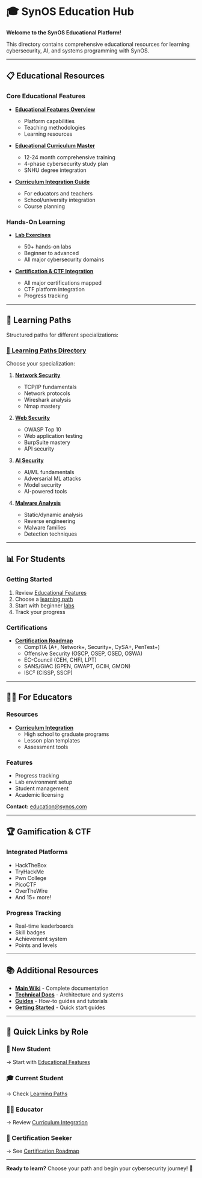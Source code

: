 # 🎓 SynOS Education Hub

**Welcome to the SynOS Educational Platform!**

This directory contains comprehensive educational resources for learning cybersecurity, AI, and systems programming with SynOS.

---

## 📋 Educational Resources

### Core Educational Features

- **[Educational Features Overview](Educational-Features.md)**
  - Platform capabilities
  - Teaching methodologies
  - Learning resources

- **[Educational Curriculum Master](Educational-Curriculum-Master.md)**
  - 12-24 month comprehensive training
  - 4-phase cybersecurity study plan
  - SNHU degree integration

- **[Curriculum Integration Guide](Curriculum-Integration.md)**
  - For educators and teachers
  - School/university integration
  - Course planning

### Hands-On Learning

- **[Lab Exercises](Lab-Exercises.md)**
  - 50+ hands-on labs
  - Beginner to advanced
  - All major cybersecurity domains

- **[Certification & CTF Integration](Certification-CTF-Integration-Master.md)**
  - All major certifications mapped
  - CTF platform integration
  - Progress tracking

---

## 🎯 Learning Paths

Structured paths for different specializations:

### [📁 Learning Paths Directory](learning-paths/)

Choose your specialization:

1. **[Network Security](learning-paths/Network-Security.md)**
   - TCP/IP fundamentals
   - Network protocols
   - Wireshark analysis
   - Nmap mastery

2. **[Web Security](learning-paths/Web-Security.md)**
   - OWASP Top 10
   - Web application testing
   - BurpSuite mastery
   - API security

3. **[AI Security](learning-paths/AI-Security.md)**
   - AI/ML fundamentals
   - Adversarial ML attacks
   - Model security
   - AI-powered tools

4. **[Malware Analysis](learning-paths/Malware-Analysis.md)**
   - Static/dynamic analysis
   - Reverse engineering
   - Malware families
   - Detection techniques

---

## 📊 For Students

### Getting Started
1. Review [Educational Features](Educational-Features.md)
2. Choose a [learning path](learning-paths/)
3. Start with beginner [labs](Lab-Exercises.md)
4. Track your progress

### Certifications
- **[Certification Roadmap](Certification-CTF-Integration-Master.md)**
  - CompTIA (A+, Network+, Security+, CySA+, PenTest+)
  - Offensive Security (OSCP, OSEP, OSED, OSWA)
  - EC-Council (CEH, CHFI, LPT)
  - SANS/GIAC (GPEN, GWAPT, GCIH, GMON)
  - ISC² (CISSP, SSCP)

---

## 👨‍🏫 For Educators

### Resources
- **[Curriculum Integration](Curriculum-Integration.md)**
  - High school to graduate programs
  - Lesson plan templates
  - Assessment tools

### Features
- Progress tracking
- Lab environment setup
- Student management
- Academic licensing

**Contact:** education@synos.com

---

## 🏆 Gamification & CTF

### Integrated Platforms
- HackTheBox
- TryHackMe
- Pwn College
- PicoCTF
- OverTheWire
- And 15+ more!

### Progress Tracking
- Real-time leaderboards
- Skill badges
- Achievement system
- Points and levels

---

## 📚 Additional Resources

- **[Main Wiki](../README.md)** - Complete documentation
- **[Technical Docs](../technical/)** - Architecture and systems
- **[Guides](../guides/)** - How-to guides and tutorials
- **[Getting Started](../getting-started/)** - Quick start guides

---

## 🎯 Quick Links by Role

### 👶 New Student
→ Start with [Educational Features](Educational-Features.md)

### 🎓 Current Student  
→ Check [Learning Paths](learning-paths/)

### 👨‍🏫 Educator
→ Review [Curriculum Integration](Curriculum-Integration.md)

### 🏅 Certification Seeker
→ See [Certification Roadmap](Certification-CTF-Integration-Master.md)

---

**Ready to learn?** Choose your path and begin your cybersecurity journey! 🚀
